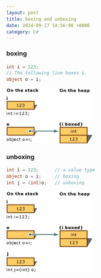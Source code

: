 ```yaml
---
layout: post
title: boxing and unboxing
date: 2024-09-17 14:56:00 +0800
category: C#
---
```

### boxing
```c#
int i = 123;
// The following line boxes i.
object o = i;
``` 
![alt text](/public/img/csharp/005-boxing-1.png)
    
### unboxing
```c#
int i = 123;      // a value type
object o = i;     // boxing
int j = (int)o;   // unboxing
``` 
![alt text](/public/img/csharp/005-unboxing-1.png)





